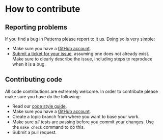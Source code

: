How to contribute
=================

Reporting problems
------------------

If you find a bug in Patterns please report to it us. Doing so is very simple:

* Make sure you have a [GitHub account](https://github.com/signup/free).
* [Submit a ticket for your
  issue](https://github.com/Patternslib/Patterns/issues/new), assuming one does
  not already exist. Make sure to clearly describe the issue, including steps
  to reproduce when it is a bug.

Contributing code
-----------------

All code contributions are extremely welcome. In order to contribute please make
sure you have do the following:

* Read our [code style guide](docs/styleguide.md).
* Make sure you have a [GitHub account](https://github.com/signup/free).
* Create a topic branch from where you want to base your work.
* Make sure *all* tests are passing before you commit your changes. Use the ``make
  check`` command to do this.
* Submit a pull request.

